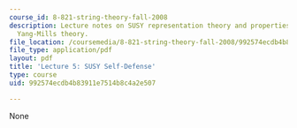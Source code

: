 ```yaml
---
course_id: 8-821-string-theory-fall-2008
description: Lecture notes on SUSY representation theory and properties of N=4 Super
  Yang-Mills theory.
file_location: /coursemedia/8-821-string-theory-fall-2008/992574ecdb4b83911e7514b8c4a2e507_lecture05.pdf
file_type: application/pdf
layout: pdf
title: 'Lecture 5: SUSY Self-Defense'
type: course
uid: 992574ecdb4b83911e7514b8c4a2e507

---
```

None